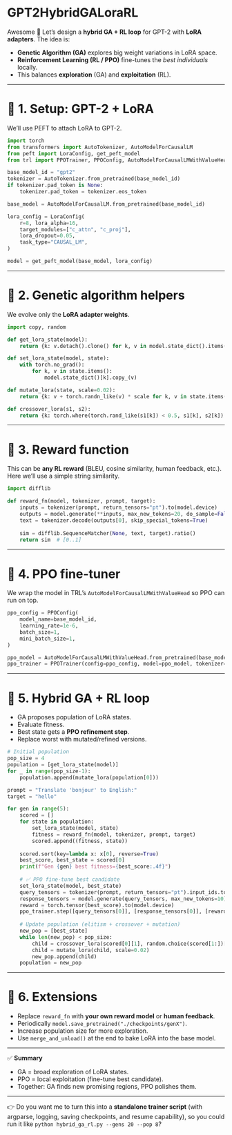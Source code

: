 # GPT2HybridGALoraRL

Awesome 🚀 Let’s design a **hybrid GA + RL loop** for GPT-2 with **LoRA adapters**. The idea is:

* **Genetic Algorithm (GA)** explores big weight variations in LoRA space.
* **Reinforcement Learning (RL / PPO)** fine-tunes the *best individuals* locally.
* This balances **exploration** (GA) and **exploitation** (RL).

---

# 🔹 1. Setup: GPT-2 + LoRA

We’ll use PEFT to attach LoRA to GPT-2.

```python
import torch
from transformers import AutoTokenizer, AutoModelForCausalLM
from peft import LoraConfig, get_peft_model
from trl import PPOTrainer, PPOConfig, AutoModelForCausalLMWithValueHead

base_model_id = "gpt2"
tokenizer = AutoTokenizer.from_pretrained(base_model_id)
if tokenizer.pad_token is None:
    tokenizer.pad_token = tokenizer.eos_token

base_model = AutoModelForCausalLM.from_pretrained(base_model_id)

lora_config = LoraConfig(
    r=8, lora_alpha=16,
    target_modules=["c_attn", "c_proj"],
    lora_dropout=0.05,
    task_type="CAUSAL_LM",
)

model = get_peft_model(base_model, lora_config)
```

---

# 🔹 2. Genetic algorithm helpers

We evolve only the **LoRA adapter weights**.

```python
import copy, random

def get_lora_state(model):
    return {k: v.detach().clone() for k, v in model.state_dict().items() if "lora_" in k}

def set_lora_state(model, state):
    with torch.no_grad():
        for k, v in state.items():
            model.state_dict()[k].copy_(v)

def mutate_lora(state, scale=0.02):
    return {k: v + torch.randn_like(v) * scale for k, v in state.items()}

def crossover_lora(s1, s2):
    return {k: torch.where(torch.rand_like(s1[k]) < 0.5, s1[k], s2[k]) for k in s1}
```

---

# 🔹 3. Reward function

This can be **any RL reward** (BLEU, cosine similarity, human feedback, etc.).
Here we’ll use a simple string similarity.

```python
import difflib

def reward_fn(model, tokenizer, prompt, target):
    inputs = tokenizer(prompt, return_tensors="pt").to(model.device)
    outputs = model.generate(**inputs, max_new_tokens=20, do_sample=False)
    text = tokenizer.decode(outputs[0], skip_special_tokens=True)
    
    sim = difflib.SequenceMatcher(None, text, target).ratio()
    return sim  # [0..1]
```

---

# 🔹 4. PPO fine-tuner

We wrap the model in TRL’s `AutoModelForCausalLMWithValueHead` so PPO can run on top.

```python
ppo_config = PPOConfig(
    model_name=base_model_id,
    learning_rate=1e-6,
    batch_size=1,
    mini_batch_size=1,
)

ppo_model = AutoModelForCausalLMWithValueHead.from_pretrained(base_model_id)
ppo_trainer = PPOTrainer(config=ppo_config, model=ppo_model, tokenizer=tokenizer)
```

---

# 🔹 5. Hybrid GA + RL loop

* GA proposes population of LoRA states.
* Evaluate fitness.
* Best state gets a **PPO refinement step**.
* Replace worst with mutated/refined versions.

```python
# Initial population
pop_size = 4
population = [get_lora_state(model)]
for _ in range(pop_size-1):
    population.append(mutate_lora(population[0]))

prompt = "Translate 'bonjour' to English:"
target = "hello"

for gen in range(5):
    scored = []
    for state in population:
        set_lora_state(model, state)
        fitness = reward_fn(model, tokenizer, prompt, target)
        scored.append((fitness, state))
    
    scored.sort(key=lambda x: x[0], reverse=True)
    best_score, best_state = scored[0]
    print(f"Gen {gen} best fitness={best_score:.4f}")
    
    # ✅ PPO fine-tune best candidate
    set_lora_state(model, best_state)
    query_tensors = tokenizer(prompt, return_tensors="pt").input_ids.to(model.device)
    response_tensors = model.generate(query_tensors, max_new_tokens=10)
    reward = torch.tensor(best_score).to(model.device)
    ppo_trainer.step([query_tensors[0]], [response_tensors[0]], [reward])
    
    # Update population (elitism + crossover + mutation)
    new_pop = [best_state]
    while len(new_pop) < pop_size:
        child = crossover_lora(scored[0][1], random.choice(scored[1:])[1])
        child = mutate_lora(child, scale=0.02)
        new_pop.append(child)
    population = new_pop
```

---

# 🔹 6. Extensions

* Replace `reward_fn` with **your own reward model** or **human feedback**.
* Periodically `model.save_pretrained("./checkpoints/genX")`.
* Increase population size for more exploration.
* Use `merge_and_unload()` at the end to bake LoRA into the base model.

---

✅ **Summary**

* GA = broad exploration of LoRA states.
* PPO = local exploitation (fine-tune best candidate).
* Together: GA finds new promising regions, PPO polishes them.

---

👉 Do you want me to turn this into a **standalone trainer script** (with argparse, logging, saving checkpoints, and resume capability), so you could run it like `python hybrid_ga_rl.py --gens 20 --pop 8`?

